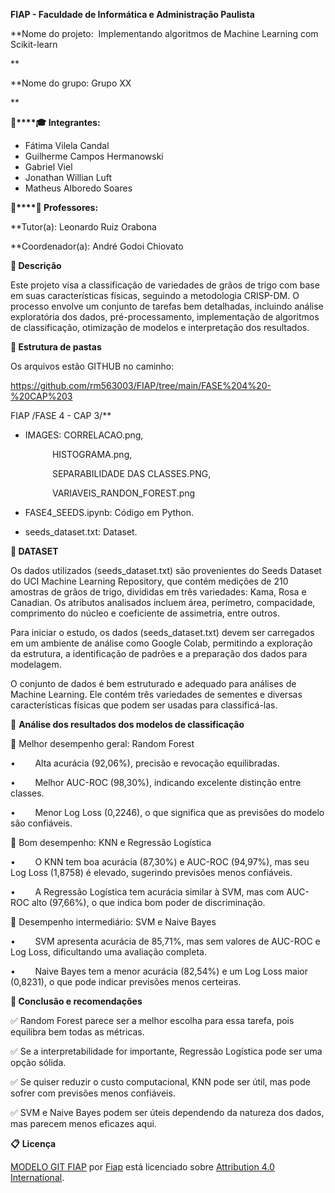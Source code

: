 <style>
</style>

**FIAP - Faculdade de Informática e Administração Paulista**

[](https://www.fiap.com.br/)

**Nome do projeto:  Implementando algoritmos de Machine Learning com Scikit-learn

**

**Nome do grupo: Grupo XX

**

**👨‍****🎓 Integrantes:**

- Fátima  Vilela Candal
- Guilherme  Campos Hermanowski
- Gabriel  Viel
- Jonathan  Willian Luft
- Matheus  Alboredo Soares
  
  

**👩‍****🏫 Professores:**

**Tutor(a):  Leonardo  Ruiz Orabona

**Coordenador(a): André  Godoi Chiovato



**📜 Descrição**

Este projeto visa a classificação de variedades de grãos de trigo com base em suas características físicas, seguindo a metodologia CRISP-DM. O processo envolve um conjunto de tarefas bem detalhadas, incluindo análise exploratória dos dados, pré-processamento, implementação de algoritmos de classificação, otimização de modelos e interpretação dos resultados.



**📁 Estrutura de pastas**

Os arquivos estão GITHUB no caminho: 

https://github.com/rm563003/FIAP/tree/main/FASE%204%20-%20CAP%203

FIAP /FASE 4 - CAP 3/**

- IMAGES: CORRELACAO.png,

                        HISTOGRAMA.png,

                        SEPARABILIDADE DAS CLASSES.PNG,

                        VARIAVEIS_RANDON_FOREST.png 

- FASE4_SEEDS.ipynb: Código em Python. 

- seeds_dataset.txt: Dataset.
  
  

**🔧 DATASET**

Os dados utilizados (seeds_dataset.txt) são provenientes do Seeds Dataset do UCI Machine Learning Repository, que contém medições de 210 amostras de grãos de trigo, divididas em três variedades: Kama, Rosa e Canadian. Os atributos analisados
incluem área, perímetro, compacidade, comprimento do núcleo e coeficiente de
assimetria, entre outros.

Para iniciar o estudo, os dados (seeds_dataset.txt) devem ser carregados em um
ambiente de análise como Google Colab, permitindo a exploração da estrutura, a
identificação de padrões e a preparação dos dados para modelagem.

O conjunto de dados é bem estruturado e adequado para análises de Machine Learning. Ele contém três variedades de sementes e diversas características físicas que podem ser usadas para classificá-las.



**🔧** **Análise dos resultados dos modelos de classificação**

🔹 Melhor desempenho geral: Random Forest

•        Alta acurácia (92,06%), precisão e revocação equilibradas.

•        Melhor AUC-ROC (98,30%), indicando excelente distinção entre classes.

•        Menor Log Loss (0,2246), o que significa que as previsões do modelo são confiáveis.

🔹 Bom desempenho: KNN e Regressão Logística

•        O KNN tem boa acurácia (87,30%) e AUC-ROC (94,97%), mas seu Log Loss (1,8758) é elevado, sugerindo previsões menos confiáveis.

•        A Regressão Logística tem acurácia similar à SVM, mas com AUC-ROC alto (97,66%), o que indica bom poder de discriminação.

🔹 Desempenho intermediário: SVM e Naive Bayes

•        SVM apresenta acurácia de 85,71%, mas sem valores de AUC-ROC e Log Loss, dificultando uma avaliação completa.

•        Naive Bayes tem a menor acurácia (82,54%) e um Log Loss maior (0,8231), o que pode indicar previsões menos certeiras.

**🔧 Conclusão e recomendações**

✅ Random Forest parece ser a melhor escolha para essa tarefa, pois equilibra bem todas as métricas.

✅ Se a interpretabilidade for importante, Regressão Logística pode ser uma opção sólida.

✅ Se quiser reduzir o custo computacional, KNN pode ser útil, mas pode sofrer com previsões menos confiáveis.

✅ SVM e Naive Bayes podem ser úteis dependendo da natureza dos dados, mas parecem menos eficazes aqui.



**📋** **Licença**

[MODELO GIT FIAP](https://github.com/agodoi/template) por [Fiap](https://fiap.com.br/) está licenciado sobre [Attribution 4.0 International](http://creativecommons.org/licenses/by/4.0/?ref=chooser-v1).
